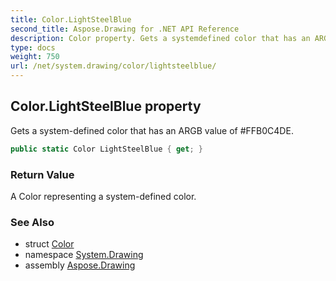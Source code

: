 ```yaml
---
title: Color.LightSteelBlue
second_title: Aspose.Drawing for .NET API Reference
description: Color property. Gets a systemdefined color that has an ARGB value of FFB0C4DE
type: docs
weight: 750
url: /net/system.drawing/color/lightsteelblue/
---
```

## Color.LightSteelBlue property

Gets a system-defined color that has an ARGB value of #FFB0C4DE.

```csharp
public static Color LightSteelBlue { get; }
```

### Return Value

A Color representing a system-defined color.

### See Also

* struct [Color](../)
* namespace [System.Drawing](../../color/)
* assembly [Aspose.Drawing](../../../)


